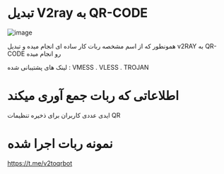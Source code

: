 # تبدیل V2ray به QR-CODE
![image](https://github.com/TalaDev/V2-TO-QR/assets/125084137/d8fdcf30-e2c4-49a6-b9c8-ba85d9e5df44)

همونطور که از اسم مشخصه ربات کار ساده ای انجام میده و تبدیل v2RAY به QR-CODE رو انجام میده

لینک های پشتیبانی شده : VMESS . VLESS . TROJAN

# اطلاعاتی که ربات جمع آوری میکند
ایدی عددی کاربران برای ذخیره تنظیمات QR

# نمونه ربات اجرا شده
https://t.me/v2toqrbot
